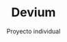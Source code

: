 ---
title: 'Devium'
subtitle: 'Proyecto individual'
description : 'Inspirado por sitios como Medium y Dev.to, construí esta API que permite a los usuarios registrarse e iniciar sesión, publicar artículos en formato texto, editarlos y eliminarlos. Me encuentro trabajando actualmente en la documentación en Swagger UI y a futuro planeo añadir más funcionalidades, como la carga de imágenes para avatar de usuario, o un sistema de reacciones y comentarios para los distintos artículos que los usuarios escriban. Más información en el README del repo.'
repositoryURL : 'https://github.com/eliasvelazquezdev/blog_API'
techStack : ["https://ziadoua.github.io/m3-Markdown-Badges/badges/Django/django1.svg", "https://img.shields.io/badge/DJANGO-REST-ff1709?style=for-the-badge&logo=django&logoColor=white&color=ff1709&labelColor=gray", "https://ziadoua.github.io/m3-Markdown-Badges/badges/PostgreSQL/postgresql1.svg"]
---